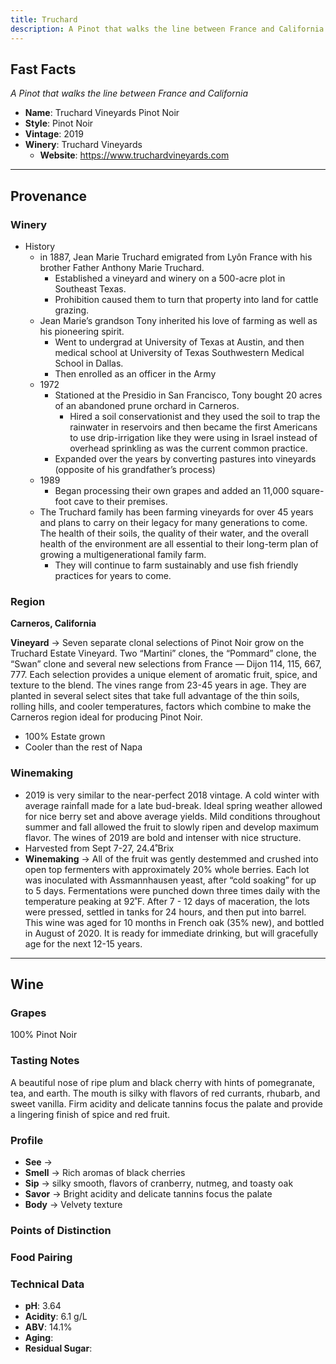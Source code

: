 ```yaml
---
title: Truchard
description: A Pinot that walks the line between France and California
---
```


## Fast Facts
*A Pinot that walks the line between France and California*
 - **Name**: Truchard Vineyards Pinot Noir
 - **Style**: Pinot Noir
 - **Vintage**: 2019
 - **Winery**: Truchard Vineyards
     - **Website**: https://www.truchardvineyards.com

---

## Provenance
### Winery
 - History
    - in 1887, Jean Marie Truchard emigrated from Lyôn France with his brother Father Anthony Marie Truchard. 
        - Established a vineyard and winery on a 500-acre plot in Southeast Texas.
        - Prohibition caused them to turn that property into land for cattle grazing.
    - Jean Marie’s grandson Tony inherited his love of farming as well as his pioneering spirit. 
        - Went to undergrad at University of Texas at Austin, and then medical school at University of Texas Southwestern Medical School in Dallas.
        - Then enrolled as an officer in the Army
    - 1972
        - Stationed at the Presidio in San Francisco, Tony bought 20 acres of an abandoned prune orchard in Carneros.
            - Hired a soil conservationist and they used the soil to trap the rainwater in reservoirs and then became the first Americans to use drip-irrigation like they were using in Israel instead of overhead sprinkling as was the current common practice.
        - Expanded over the years by converting pastures into vineyards (opposite of his grandfather’s process)
    - 1989
        - Began processing their own grapes and added an 11,000 square-foot cave to their premises.
    - The Truchard family has been farming vineyards for over 45 years and plans to carry on their legacy for many generations to come. The health of their soils, the quality of their water, and the overall health of the environment are all essential to their long-term plan of growing a multigenerational family farm.  
        - They will continue to farm sustainably and use fish friendly practices for years to come.

### Region
**Carneros, California**

**Vineyard**  → Seven separate clonal selections of Pinot Noir grow on the Truchard Estate Vineyard. Two “Martini” clones, the “Pommard” clone, the “Swan” clone and several new selections from France — Dijon 114, 115, 667, 777. Each selection provides a unique element of aromatic fruit, spice, and texture to the blend. The vines range from 23-45 years in age. They are planted in several select sites that take full advantage of the thin soils, rolling hills, and cooler temperatures, factors which combine to make the Carneros region ideal for producing Pinot Noir.
 - 100% Estate grown 
 - Cooler than the rest of Napa

### Winemaking 
 - 2019 is very similar to the near-perfect 2018 vintage. A cold winter with average rainfall made for a late bud-break. Ideal spring weather allowed for nice berry set and above average yields. Mild conditions throughout summer and fall allowed the fruit to slowly ripen and develop maximum flavor. The wines of 2019 are bold and intenser with nice structure.
 - Harvested from Sept 7-27, 24.4˚Brix
 - **Winemaking**  → All of the fruit was gently destemmed and crushed into open top fermenters with approximately 20% whole berries. Each lot was inoculated with Assmannhausen yeast, after “cold soaking” for up to 5 days. Fermentations were punched down three times daily with the temperature peaking at 92˚F. After 7 - 12 days of maceration, the lots were pressed, settled in tanks for 24 hours, and then put into barrel. This wine was aged for 10 months in French oak (35% new), and bottled in August of 2020. It is ready for immediate drinking, but will gracefully age for the next 12-15 years.

---

## Wine
### Grapes
100% Pinot Noir

### Tasting Notes
A beautiful nose of ripe plum and black cherry with hints of pomegranate, tea, and earth. The mouth is silky with flavors of red currants, rhubarb, and sweet vanilla. Firm acidity and delicate tannins focus the palate and provide a lingering finish of spice and red fruit.

### Profile
 - **See** →  
 - **Smell** → Rich aromas of black cherries
 - **Sip** → silky smooth, flavors of cranberry, nutmeg, and toasty oak
 - **Savor** → Bright acidity and delicate tannins focus the palate
 - **Body** → Velvety texture

### Points of Distinction

### Food Pairing

### Technical Data
 - **pH**: 3.64
 - **Acidity**: 6.1 g/L
 - **ABV**: 14.1%
 - **Aging**: 
 - **Residual Sugar**: 
